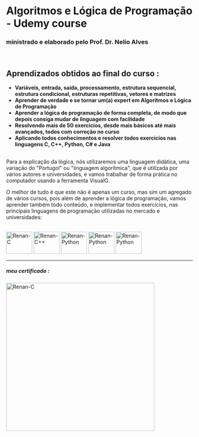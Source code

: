 <h1>Algoritmos e Lógica de Programação - Udemy course</h1>

<h3> ministrado e elaborado pelo Prof. Dr. Nelio Alves</h3>
<br>

<h2> Aprendizados obtidos ao final do curso : </h2>

<ul>
    <li><b>Variáveis, entrada, saída, processamento, estrutura sequencial, estrutura condicional, estruturas repetitivas, vetores e matrizes</b></li>
    <li><b>Aprender de verdade e se tornar um(a) expert em Algoritmos e Lógica de Programação</b></li>
    <li><b>Aprender a lógica de programação de forma completa, de modo que depois consiga mudar de linguagem com facilidade</b></li>
    <li><b>Resolvendo mais de 50 exercícios, desde mais básicos até mais avançados, todos com correção no curso</b></li>
    <li><b>Aplicando todos conhecimentos e resolver todos exercícios nas linguagens C, C++, Python, C# e Java</b></li>
</ul>

##

<p>Para a explicação da lógica, nós utilizaremos uma linguagem didática, uma variação do "Portugol" ou "linguagem algorítmica", que é utilizada por vários autores e universidades, e vamos trabalhar de forma prática no computador usando a ferramenta VisualG.</p>

<p>O melhor de tudo é que este não é apenas um curso, mas sim um agregado de vários cursos, pois além de aprender a lógica de programação, vamos aprender também todo conteúdo, e implementar todos exercícios, nas principais linguagens de programação utilizadas no mercado e universidades:</p><br>

<div align="left">
 <div style="display: inline_block">
    <img alt="Renan-C" height="60" width="70"  src="https://cdn.jsdelivr.net/gh/devicons/devicon/icons/c/c-original.svg" />
    <img alt="Renan-C++" height="60" width="70" src="https://cdn.jsdelivr.net/gh/devicons/devicon/icons/cplusplus/cplusplus-original.svg" />
    <img alt="Renan-Python" height="60" width="70" src="https://cdn.jsdelivr.net/gh/devicons/devicon/icons/python/python-original.svg" />
    <img alt="Renan-Python" height="60" width="70" src="https://cdn.jsdelivr.net/gh/devicons/devicon/icons/csharp/csharp-original.svg" />
    <img alt="Renan-Python" height="60" width="70" src="https://cdn.jsdelivr.net/gh/devicons/devicon/icons/java/java-original-wordmark.svg" />
  </div>
</div>

<hr>

<h5>meu certificado : </h5>
<div align="left">
    <img alt="Renan-C" height="400px" src="https://udemy-certificate.s3.amazonaws.com/image/UC-6e23683a-38c2-4348-9186-131c74583fe2.jpg" />
</div>


